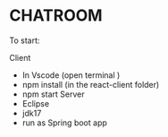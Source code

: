 # CHATROOM

To start:

Client
- In Vscode (open terminal )
- npm install (in the react-client folder)
- npm start
Server
- Eclipse
- jdk17
- run as Spring boot app
